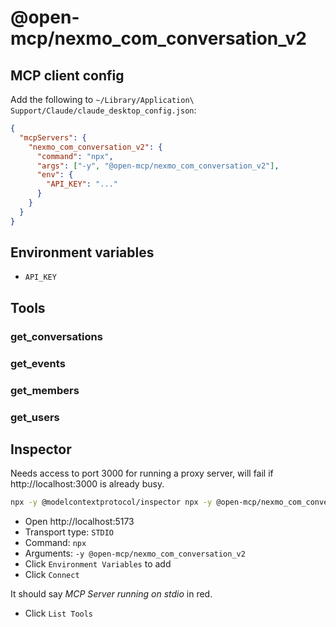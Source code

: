 # @open-mcp/nexmo_com_conversation_v2

## MCP client config

Add the following to `~/Library/Application\ Support/Claude/claude_desktop_config.json`:

```json
{
  "mcpServers": {
    "nexmo_com_conversation_v2": {
      "command": "npx",
      "args": ["-y", "@open-mcp/nexmo_com_conversation_v2"],
      "env": {
        "API_KEY": "..."
      }
    }
  }
}
```

## Environment variables

- `API_KEY`

## Tools

### get_conversations

### get_events

### get_members

### get_users

## Inspector

Needs access to port 3000 for running a proxy server, will fail if http://localhost:3000 is already busy.

```bash
npx -y @modelcontextprotocol/inspector npx -y @open-mcp/nexmo_com_conversation_v2
```

- Open http://localhost:5173
- Transport type: `STDIO`
- Command: `npx`
- Arguments: `-y @open-mcp/nexmo_com_conversation_v2`
- Click `Environment Variables` to add
- Click `Connect`

It should say _MCP Server running on stdio_ in red.

- Click `List Tools`
